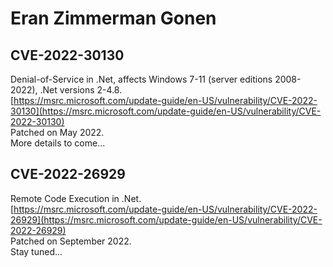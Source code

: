 # Eran Zimmerman Gonen

## CVE-2022-30130
Denial-of-Service in .Net, affects Windows 7-11 (server editions 2008-2022), .Net versions 2-4.8.  
[https://msrc.microsoft.com/update-guide/en-US/vulnerability/CVE-2022-30130](https://msrc.microsoft.com/update-guide/en-US/vulnerability/CVE-2022-30130)  
Patched on May 2022.  
More details to come...


## CVE-2022-26929
Remote Code Execution in .Net.  
[https://msrc.microsoft.com/update-guide/en-US/vulnerability/CVE-2022-26929](https://msrc.microsoft.com/update-guide/en-US/vulnerability/CVE-2022-26929)  
Patched on September 2022.  
Stay tuned...
